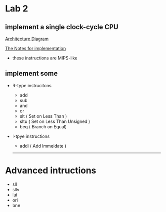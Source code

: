 # Lab 2 

## implement a single clock-cycle CPU 

[Architecture Diagram](./lab2_architecture.png)


[The Notes for implementation](https://hackmd.io/JwNgTARsEIYwtAFgMYA4BmTQJgZhAmGACaIQQAMxAjLgKYRA)

+ these instructions are MIPS-like


## implement some 
+ R-type instrucitons
    * add
    * sub
    * and
    * or
    * slt  ( Set on Less Than )
    * sltu ( Set on Less Than Unsigned )
    * beq ( Branch on Equal)

+ I-tpye instructions 
    * addi ( Add Immeidate )
    ---

# Advanced intructions
 * sll
 * sllv
 * lui
 * ori
 * bne
